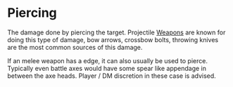 # Piercing

The damage done by piercing the target. Projectile [Weapons](../Items/Basic%20Equipment/Weapons.md) are known for doing this type of damage, bow arrows, crossbow bolts, throwing knives are the most common sources of this damage.

If an melee weapon has a edge, it can also usually be used to pierce. Typically even battle axes would have some spear like appendage in between the axe heads. Player / DM discretion in these case is advised.
